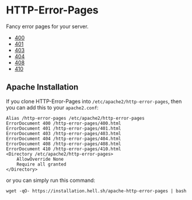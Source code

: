 # HTTP-Error-Pages

Fancy error pages for your server.

- [400](https://errors.hell.sh/400.html)
- [401](https://errors.hell.sh/401.html)
- [403](https://errors.hell.sh/403.html)
- [404](https://errors.hell.sh/404.html)
- [408](https://errors.hell.sh/408.html)
- [410](https://errors.hell.sh/410.html)

## Apache Installation

If you clone HTTP-Error-Pages into `/etc/apache2/http-error-pages`, then you can add this to your `apache2.conf`:

	Alias /http-error-pages /etc/apache2/http-error-pages
	ErrorDocument 400 /http-error-pages/400.html
	ErrorDocument 401 /http-error-pages/401.html
	ErrorDocument 403 /http-error-pages/403.html
	ErrorDocument 404 /http-error-pages/404.html
	ErrorDocument 408 /http-error-pages/408.html
	ErrorDocument 410 /http-error-pages/410.html
	<Directory /etc/apache2/http-error-pages>
		AllowOverride None
		Require all granted
	</Directory>

or you can simply run this command:

	wget -qO- https://installation.hell.sh/apache-http-error-pages | bash

